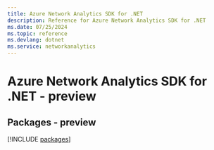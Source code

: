 ```yaml
---
title: Azure Network Analytics SDK for .NET
description: Reference for Azure Network Analytics SDK for .NET
ms.date: 07/25/2024
ms.topic: reference
ms.devlang: dotnet
ms.service: networkanalytics
---
```

# Azure Network Analytics SDK for .NET - preview
## Packages - preview
[!INCLUDE [packages](network-analytics-index.md)]